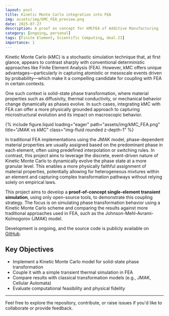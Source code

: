 ```yaml
---
layout: post
title: Kinetic Monte Carlo integration into FEA
img: assets/img/kMC_FEA_preview.png
date: 2025-07-27
description: A proof on concept for kMCFEA of Additive Manufacturing
category: [ongoing, personal]
tags: [Finite Element, Scientific Computing, deal.II]
importance: 1
---
```


Kinetic Monte Carlo (kMC) is a stochastic simulation technique that, at first glance, appears to contrast sharply with conventional deterministic approaches like Finite Element Analysis (FEA). However, kMC offers unique advantages—particularly in capturing atomistic or mesoscale events driven by probability—which make it a compelling candidate for coupling with FEA in certain contexts.

One such context is solid-state phase transformation, where material properties such as diffusivity, thermal conductivity, or mechanical behavior change dynamically as phases evolve. In such cases, integrating kMC with FEA can offer a more physically grounded approach to capturing microstructural evolution and its impact on macroscopic behavior.

{% include figure.liquid loading="eager" path="assets/img/kMC_FEA.png" title="JMAK vs kMC" class="img-fluid rounded z-depth-1" %}

In traditional FEA implementations using the JMAK model, phase-dependent material properties are usually assigned based on the predominant phase in each element, often using predefined interpolation or switching rules. In contrast, this project aims to leverage the discrete, event-driven nature of Kinetic Monte Carlo to dynamically evolve the phase state at a more granular level. This enables a more physically faithful assignment of material properties, potentially allowing for heterogeneous mixtures within an element and capturing complex transformation pathways without relying solely on empirical laws.

This project aims to develop a **proof-of-concept single-element transient simulation**, using only open-source tools, to demonstrate this coupling strategy. The focus is on simulating phase transformation behavior using a Kinetic Monte Carlo scheme and comparing the results against more traditional approaches used in FEA, such as the Johnson-Mehl-Avrami-Kolmogorov (JMAK) model.

Development is ongoing, and the source code is publicly available on [GitHub](https://github.com/gmsundar15/KMC-AM.git).

## Key Objectives

- Implement a Kinetic Monte Carlo model for solid-state phase transformation
- Couple it with a simple transient thermal simulation in FEA
- Compare results with classical transformation models (e.g., JMAK, Cellular Automata)
- Evaluate computational feasibility and physical fidelity

---

Feel free to explore the repository, contribute, or raise issues if you'd like to collaborate or provide feedback.
